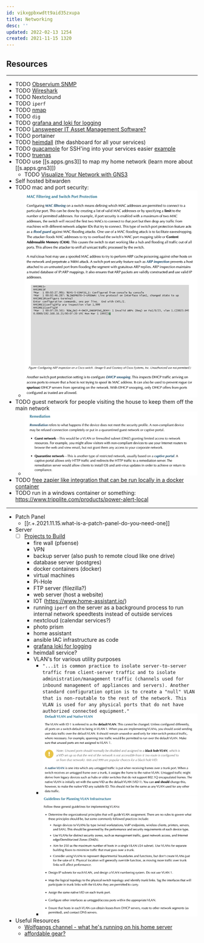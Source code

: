```yaml
---
id: vikxgpbxwdtt9aid35zxupa
title: Networking
desc: ''
updated: 2022-02-13 1254
created: 2021-11-15 1320
---
```



## Resources

---

- TODO [Observium SNMP](https://observium.org/)
- TODO [Wireshark](https://www.wireshark.org/)
- TODO Nextclound
- TODO `iperf`
- TODO [nmap](https://nmap.org/download.html)
- TODO `dig`
- TODO [grafana and loki for logging](https://youtu.be/h_GGd7HfKQ8)
- TODO [Lansweeper IT Asset Management Software?](https://www.lansweeper.com/)
- TODO portainer
- TODO [heimdall](https://github.com/linuxserver/Heimdall) (the dashboard for all your services)
- TODO [guacamole](https://guacamole.apache.org/) for SSH'ing into your services easier [example](https://youtu.be/E3aVxNtxFsU)
- TODO [truenas](https://www.truenas.com/)
- TODO use [[s.apps.gns3]] to map my home network (learn more about [[s.apps.gns3]])
  - TODO [Visualize Your Network with GNS3](https://www.gns3.com/)
- Self hosted bitwarden
- TODO mac and port security:
  - ![mac and port security](/assets/images/2022-01-08-12-31-23.png)
- TODO guest network for people visiting the house to keep them off the main network
  - ![guest network](/assets/images/2022-01-08-12-42-25.png)
- TODO [free zapier like integration that can be run locally in a docker container](https://n8n.io/)
- TODO run in a windows container or something: <https://www.tripplite.com/products/power-alert-local>

---

- Patch Panel
  - [[r.+.2021.11.15.what-is-a-patch-panel-do-you-need-one]]
- Server
  - [ ] [Projects to Build](https://youtu.be/SVQmzaSabEQ)
    - fire wall (pfsense)
    - VPN
    - backup server (also push to remote cloud like one drive)
    - database server (postgres)
    - docker containers (docker)
    - virtual machines
    - Pi-Hole
    - FTP server (filezilla?)
    - web server (host a website)
    - IOT (<https://www.home-assistant.io/>)
    - running `iperf` on the server as a background process to run internal network speedtests instead of outside services
    - nextcloud (calendar services?)
    - photo prism
    - home assistant
    - ansible IAC infrastructure as code
    - [grafana loki for logging](https://youtu.be/h_GGd7HfKQ8)
    - heimdall service?
    - VLAN's for various utility purposes
      - `"...it is common practice to isolate server-to-server traffic from client-server traffic and to isolate administration/management traffic (channels used for inbound management of appliances and servers). Another standard configuration option is to create a "null" VLAN that is non-routable to the rest of the network. This VLAN is used for any physical ports that do not have authorized connected equipment."`
      - ![vlans](assets/images/2022-01-07-20-19-15.png)
      - ![vlans2](assets/images/2022-01-07-20-22-44.png)
- Useful Resources
  - [Wolfgangs channel - what he's running on his home server](https://youtu.be/f5jNJDaztqk)
  - [affordable gear?](https://www.pcliquidations.com/p48428-amd-radeon-r5-340x?r=160164167166161&utm_source=bing&utm_medium=cpc&utm_campaign=CPCS_PCLiq-Shopping&utm_term=4581046488142443&utm_content=Products#)
